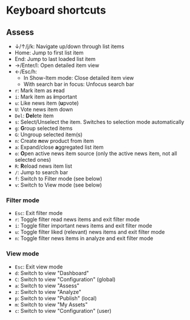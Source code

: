 # Keyboard shortcuts

## Assess
- ↓/↑/j/k: Navigate up/down through list items
- Home: Jump to first list item
- End: Jump to last loaded list item
- →/Enter/l: Open detailed item view
- ←/Esc/h:
   - In Show-Item mode: Close detailed item view
   - With search bar in focus: Unfocus search bar
- `r`: Mark item as **r**ead
- `i`: Mark item as **i**mportant
- `u`: Like news item (**u**pvote)
- `U`: Vote news item down
- `Del`: **Del**ete item
- `s`: Select/Unselect the item. Switches to selection mode automatically
- `g`: **G**roup selected items
- `G`: Ungroup selected item(s)
- `n`: Create **n**ew product from item
- `a`: Expand/close **a**ggregated list item
- `o`: **O**pen active news item source (only the active news item, not all selected ones)
- `R`: **R**eload news item list
- `/`: Jump to search bar
- `f`: Switch to Filter mode (see below)
- `v`: Switch to View mode (see below)

### Filter mode
- `Esc`: Exit filter mode
- `r`: Toggle filter read news items and exit filter mode
- `i`: Toggle filter important news items and exit filter mode
- `u`: Toggle filter liked (relevant) news items and exit filter mode
- `n`: Toggle filter news items in analyze and exit filter mode

### View mode
- `Esc`: Exit view mode
- `d`: Switch to view "Dashboard"
- `C`: Switch to view "Configuration" (global)
- `a`: Switch to view "Assess"
- `z`: Switch to view "Analyze"
- `p`: Switch to view "Publish" (local)
- `m`: Switch to view "My Assets"
- `c`: Switch to view "Configuration" (user)